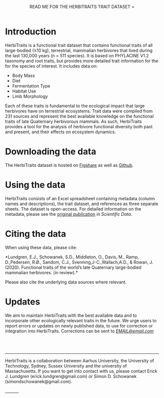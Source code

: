 <header>
READ ME FOR THE HERBITRAITS TRAIT DATASET
=
</header>

# Introduction
HerbiTraits is a functional trait dataset that contains functional traits of all large-bodied (≥10 kg), terrestrial, mammalian herbivores that lived during the last 130,000 years (n = 511 species). It is based on PHYLACINE V1.2 taxonomy and root traits, but provides more detailed trait information for the for the species of interest. It includes data on: 

* Body Mass
* Diet
* Fermentation Type
* Habitat Use
* Limb Morphology

Each of these traits is fundamental to the ecological impact that large herbivores have on terrestrial ecosystems. Trait data were compiled from 231 sources and represent the best available knowledge on the functional traits of late Quaternary herbivorous mammals. As such, HerbiTraits provides a tool for the analysis of herbivore functional diversity both past and present, and their  effects on ecosystem dynamics.
<br>

# Downloading the data
The HerbiTraits dataset is hosted on [Figshare](https://www.youtube.com/watch?v=dQw4w9WgXcQ) as well as [Github](https://github.com/ejlundgren/herbiTraits.git).
<br>

# Using the data
HerbiTraits consists of an Excel spreadsheet containing metadata (column names and descriptions), the trait dataset, and references as three separate sheets. The dataset is open-access.
For detailed information on the metadata, please see the [original publication](https://www.youtube.com/watch?v=dQw4w9WgXcQ) in *Scientific Data*.
<br>

# Citing the data
When using these data, please cite:

<p>*Lundgren, E.J., Schowanek, S.D., Middleton, O., Davis, M., Ramp, D.,Pedersen, R.Ø., Sandom, C.J., Svenning,J-C.,Wallach,A.D., & Rowan, J. (2020). Functional traits of the world’s late Quaternary large-bodied mammalian herbivores. (in review).* </p>

Please also cite the underlying data sources where relevant. 
<br> 

# Updates
We aim to maintain HerbiTraits with the best available data and to incorporate other ecologically relevant traits in the future. We urge users to report errors or updates on newly published data, to use for correction or integration into HerbiTraits. Corrections can be sent to *EMAIL@email.com* 
<br>
<br>
<br>
<br>

_______
<p>
HerbiTraits is a collaboration between Aarhus University, the University of Technology, Sydney, Sussex University and the university of Massachusetts. If you want to get into contact with us, please contact Erick J. Lundgren (erick.lundgren@gmail.com) or Simon D. Schowanek (simondschowanek@gmail.com).
</p>
_______



